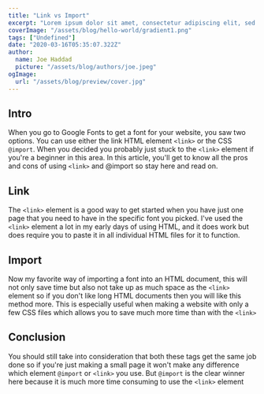 ```yaml
---
title: "Link vs Import"
excerpt: "Lorem ipsum dolor sit amet, consectetur adipiscing elit, sed do eiusmod tempor incididunt ut labore et dolore magna aliqua. Praesent elementum facilisis leo vel fringilla est ullamcorper eget. At imperdiet dui accumsan sit amet nulla facilities morbi tempus."
coverImage: "/assets/blog/hello-world/gradient1.png"
tags: ["Undefined"]
date: "2020-03-16T05:35:07.322Z"
author:
  name: Joe Haddad
  picture: "/assets/blog/authors/joe.jpeg"
ogImage:
  url: "/assets/blog/preview/cover.jpg"
---
```

## Intro

When you go to Google Fonts to get a font for your website, you saw two options. You can use either the link HTML element `<link>` or the CSS `@import`. When you decided you probably just stuck to the `<link>` element if you're a beginner in this area. In this article, you'll get to know all the pros and cons of using `<link>` and @import so stay here and read on.

## Link

The `<link>` element is a good way to get started when you have just one page that you need to have in the specific font you picked. I've used the `<link>` element a lot in my early days of using HTML, and it does work but does require you to paste it in all individual HTML files for it to function.

## Import

Now my favorite way of importing a font into an HTML document, this will not only save time but also not take up as much space as the `<link>` element so if you don't like long HTML documents then you will like this method more. This is especially useful when making a website with only a few CSS files which allows you to save much more time than with the `<link>`

## Conclusion

You should still take into consideration that both these tags get the same job done so if you're just making a small page it won't make any difference which element `@import` or `<link>` you use. But `@import` is the clear winner here because it is much more time consuming to use the `<link>` element